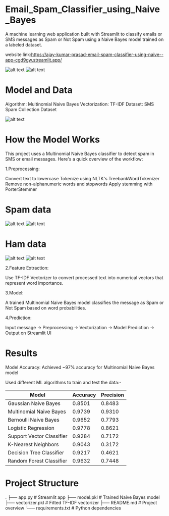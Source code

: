 # Email_Spam_Classifier_using_Naive_Bayes
A machine learning web application built with Streamlit to classify emails or SMS messages as Spam or Not Spam using a Naive Bayes model trained on a labeled dataset.

website link:https://ajay-kumar-prasad-email-spam-classifier-using-naive--app-cgd9gw.streamlit.app/

![alt text](image.png)
![alt text](image-6.png)

# Model and Data

Algorithm: Multinomial Naive Bayes
Vectorization: TF-IDF
Dataset: SMS Spam Collection Dataset

![alt text](image-1.png)

# How the Model Works

This project uses a Multinomial Naive Bayes classifier to detect spam in SMS or email messages. Here's a quick overview of the workflow:

1.Preprocessing:

Convert text to lowercase
Tokenize using NLTK's TreebankWordTokenizer
Remove non-alphanumeric words and stopwords
Apply stemming with PorterStemmer

# Spam data
![alt text](image-2.png)
![alt text](image-3.png)

# Ham data
![alt text](image-4.png)
![alt text](image-5.png)

2.Feature Extraction:

Use TF-IDF Vectorizer to convert processed text into numerical vectors that represent word importance.

3.Model:

A trained Multinomial Naive Bayes model classifies the message as Spam or Not Spam based on word probabilities.

4.Prediction:

Input message → Preprocessing → Vectorization → Model Prediction → Output on Streamlit UI

# Results

Model Accuracy:     Achieved ~97% accuracy for Multinomial Naive Bayes model

Used different ML algorithms to train and test the data:-


| Model                     | Accuracy | Precision |
| ------------------------- | -------- | --------- |
| Gaussian Naive Bayes      | 0.8501   | 0.8483    |
| Multinomial Naive Bayes   | 0.9739   | 0.9310    |
| Bernoulli Naive Bayes     | 0.9652   | 0.7793    |
| Logistic Regression       | 0.9778   | 0.8621    |
| Support Vector Classifier | 0.9284   | 0.7172    |
| K-Nearest Neighbors       | 0.9043   | 0.3172    |
| Decision Tree Classifier  | 0.9217   | 0.4621    |
| Random Forest Classifier  | 0.9632   | 0.7448    |


# Project Structure
.
├── app.py                  # Streamlit app
├── model.pkl               # Trained Naive Bayes model
├── vectorizer.pkl          # Fitted TF-IDF vectorizer
├── README.md               # Project overview
└── requirements.txt        # Python dependencies
